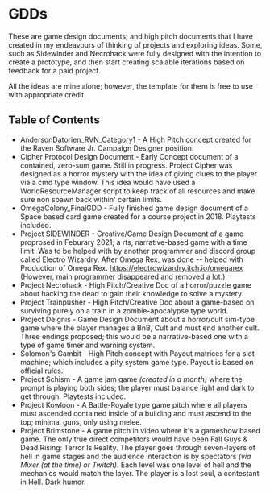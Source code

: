 # GDDs
These are game design documents; and high pitch documents that I have created in my endeavours of thinking of projects and exploring ideas. 
Some, such as Sidewinder and Necrohack were fully designed with the intention to create a prototype, and then start creating scalable iterations based on feedback for a paid project.

All the ideas are mine alone; however, the template for them is free to use with appropriate credit.

## Table of Contents

* AndersonDatorien_RVN_Category1 - A High Pitch concept created for the Raven Software Jr. Campaign Designer position.
* Cipher Protocol Design Document - Early Concept document of a contained, zero-sum game. Still in progress. Project Cipher was designed as a horror mystery with the idea of giving clues to the player via a cmd type window. This idea would have used a WorldResourceManager script to keep track of all resources and make sure non spawn back within' certain limits.
* OmegaColony_FinalGDD - Fully finished game design document of a Space based card game created for a course project in 2018. Playtests included.
* Project SIDEWINDER - Creative/Game Design Document of a game proprosed in Feburary 2021; a rts, narrative-based game with a time limit. Was to be helped with by another programmer and discord group called Electro Wizardry. After Omega Rex, was done -- helped with Production of Omega Rex. https://electrowizardry.itch.io/omegarex (However, main programmer disappeared and removed a lot.)
* Project Necrohack - High Pitch/Creative Doc of a horror/puzzle game about hacking the dead to gain their knowledge to solve a mystery.
* Project Trainpusher - High Pitch/Creative Doc about a game-based on surviving purely on a train in a zombie-apocalypse type world.
* Project Deignis - Game Design Document about a horror/cult sim-type game where the player manages a BnB, Cult and must end another cult. Three endings proposed; this would be a narrative-based one with a type of game timer and warning system. 
* Solomon's Gambit - High Pitch concept with Payout matrices for a slot machine; which includes a pity system game type. Payout is based on official rules.
* Project Schism - A game jam game *(created in a month)* where the prompt is playing both sides; the player must balance light and dark to get through. Playtests included.
* Project Kowloon - A Battle-Royale type game pitch where all players must ascended contained inside of a building and must ascend to the top; minimal guns, only using melee.
* Project Brimstone - A game pitch in video where it's a gameshow based game. The only true direct competitors would have been Fall Guys & Dead Rising: Terror Is Reality. The player goes through seven-layers of hell in game stages and the audience interaction is by spectators *(via Mixer (at the time) or Twitch)*. Each level was one level of hell and the mechanics would match the layer. The player is a lost soul, a contestant in Hell. Dark humor.
